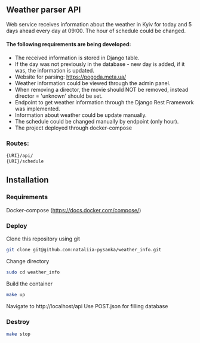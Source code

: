 ## Weather parser API

Web service receives information about the weather in Kyiv for today and 5 days ahead every day at 09:00.
The hour of schedule could be changed.

#### The following requirements are being developed:
* The received information is stored in Django table. 
* If the day was not previously in the database - new day is added, if it was, the information is updated.
* Website for parsing: https://pogoda.meta.ua/
* Weather information could be viewed through the admin panel.
* When removing a director, the movie should NOT be removed, instead director = 'unknown' should be set.
* Endpoint to get weather information through the Django Rest Framework was implemented. 
* Information about weather could be update manually. 
* The schedule could be changed manually by endpoint (only hour). 
* The project deployed through docker-compose

### Routes:
```bash
{URI}/api/
{URI}/schedule
```

## Installation

### Requirements

Docker-compose (https://docs.docker.com/compose/)

### Deploy

Clone this repository using git
```bash
git clone git@github.com:nataliia-pysanka/weather_info.git
```
Change directory
```bash
sudo cd weather_info
```
Build the container
```bash
make up
```
Navigate to http://localhost/api
Use POST.json for filling database

### Destroy

```bash
make stop
```

